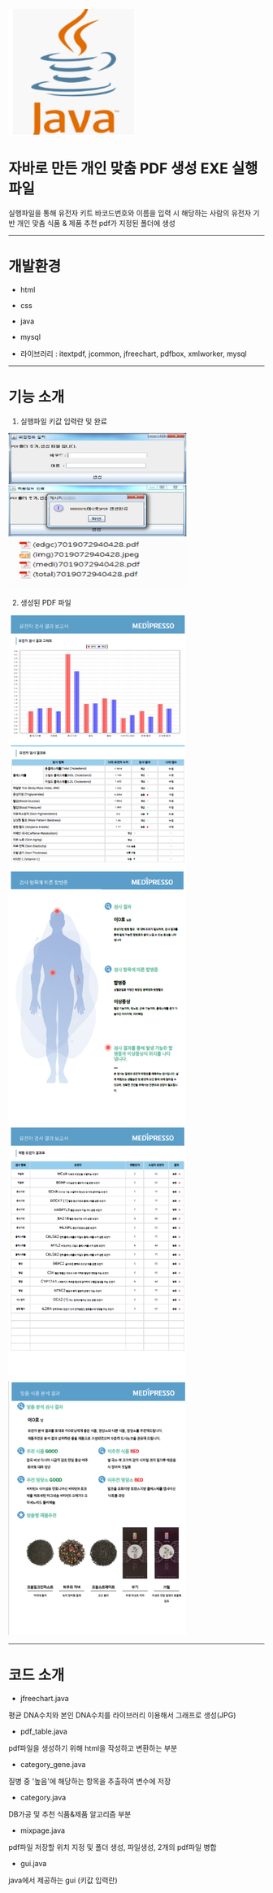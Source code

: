 <img src="./readme_img/java.png" width="250px" height="250px" alt="java"></img><br/>

# 자바로 만든 개인 맞춤 PDF 생성 EXE 실행파일

실행파일을 통해 유전자 키트 바코드번호와 이름을 입력 시 해당하는 사람의 유전자 기반 개인 맞춤 식품 & 제품 추천 pdf가 지정된 폴더에 생성

***

# 개발환경 

* html

* css

* java

* mysql

* 라이브러리 : itextpdf, jcommon, jfreechart, pdfbox, xmlworker, mysql

***

# 기능 소개

1. 실행파일 키값 입력란 및 완료   

<img src="./readme_img/입력란.png" width="350px" height="100px" alt="실행파일"><img>
<img src="./readme_img/입력완료.png" width="350px" height="100px" alt="실행파일"><img>
<img src="./readme_img/파일list.png" width="350px" height="100px" alt="pdf"><img><br/>

2. 생성된 PDF 파일

<img src="./readme_img/pdf1.png" width="350px" height="500px" alt="pdf"><img>
<img src="./readme_img/pdf2.png" width="350px" height="500px" alt="pdf"><img>
<img src="./readme_img/pdf3.png" width="350px" height="500px" alt="pdf"><img>
<img src="./readme_img/pdf4.png" width="350px" height="500px" alt="pdf"><img><br/>

***

# 코드 소개 

* jfreechart.java   

평균 DNA수치와 본인 DNA수치를 라이브러리 이용해서 그래프로 생성(JPG)

* pdf_table.java   

pdf파일을 생성하기 위해 html을 작성하고 변환하는 부분

* category_gene.java   

질병 중 '높음'에 해당하는 항목을 추출하여 변수에 저장 

* category.java   

DB가공 및 추천 식품&제품 알고리즘 부분

* mixpage.java   

pdf파일 저장할 위치 지정 및 폴더 생성, 파일생성, 2개의 pdf파일 병합

* gui.java   

java에서 제공하는 gui (키값 입력란)
